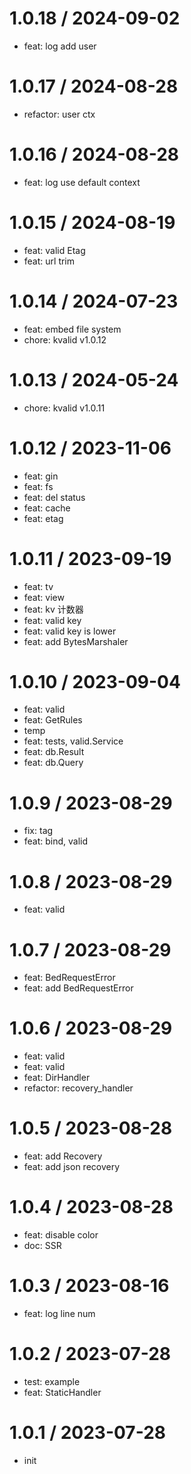 
1.0.18 / 2024-09-02
===================

* feat: log add user

1.0.17 / 2024-08-28
===================

* refactor: user ctx

1.0.16 / 2024-08-28
===================

* feat: log use default context

1.0.15 / 2024-08-19
===================

* feat: valid Etag
* feat: url trim

1.0.14 / 2024-07-23
===================

* feat: embed file system
* chore: kvalid v1.0.12

1.0.13 / 2024-05-24
===================

* chore: kvalid v1.0.11

1.0.12 / 2023-11-06
===================

* feat: gin
* feat: fs
* feat: del status
* feat: cache
* feat: etag

1.0.11 / 2023-09-19
===================

* feat: tv
* feat: view
* feat: kv 计数器
* feat: valid key
* feat: valid key is lower
* feat: add BytesMarshaler

1.0.10 / 2023-09-04
===================

* feat: valid
* feat: GetRules
* temp
* feat: tests, valid.Service
* feat: db.Result
* feat: db.Query

1.0.9 / 2023-08-29
==================

* fix: tag
* feat: bind, valid

1.0.8 / 2023-08-29
==================

* feat: valid

1.0.7 / 2023-08-29
==================

* feat: BedRequestError
* feat: add BedRequestError

1.0.6 / 2023-08-29
==================

* feat: valid
* feat: valid
* feat: DirHandler
* refactor: recovery_handler

1.0.5 / 2023-08-28
==================

* feat: add Recovery
* feat: add json recovery

1.0.4 / 2023-08-28
==================

* feat: disable color
* doc: SSR

1.0.3 / 2023-08-16
==================

* feat: log line num

1.0.2 / 2023-07-28
==================

* test: example
* feat: StaticHandler

1.0.1 / 2023-07-28
==================

* init

